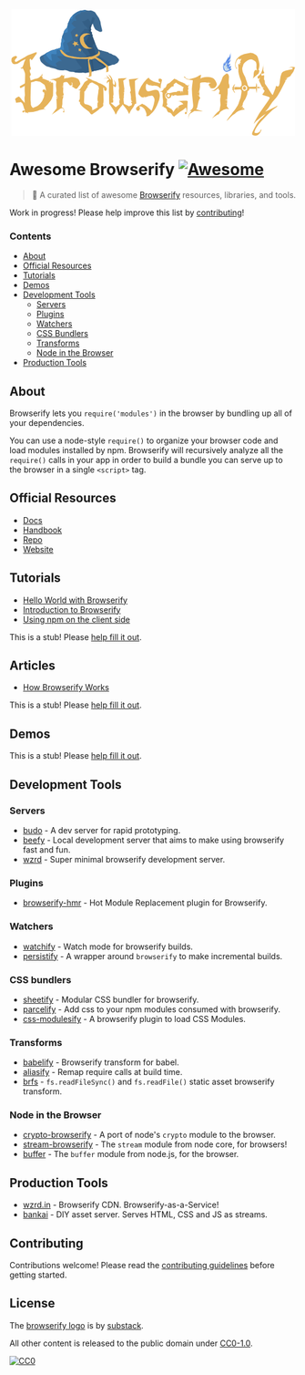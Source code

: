 <div align="center"><img src="browserify.png" alt="Browserify!"></div>

# Awesome Browserify [![Awesome](https://cdn.rawgit.com/sindresorhus/awesome/d7305f38d29fed78fa85652e3a63e154dd8e8829/media/badge.svg)](https://github.com/sindresorhus/awesome)

> :crystal_ball: A curated list of awesome [Browserify](https://github.com/substack/node-browserify) resources, libraries, and tools.

Work in progress! Please help improve this list by [contributing](contributing.md)!

### Contents

- [About](#about)
- [Official Resources](#official-resources)
- [Tutorials](#tutorials)
- [Demos](#demos)
- [Development Tools](#development-tools)
  - [Servers](#servers)
  - [Plugins](#plugins)
  - [Watchers](#watchers)
  - [CSS Bundlers](#css-bundlers)
  - [Transforms](#transforms)
  - [Node in the Browser](#node-in-the-browser)
- [Production Tools](#production-tools)

## About

Browserify lets you `require('modules')` in the browser by bundling up all of your dependencies.

You can use a node-style `require()` to organize your browser code and load modules installed by npm. Browserify will recursively analyze all the `require()` calls in your app in order to build a bundle you can serve up to the browser in a single `<script>` tag.

## Official Resources

- [Docs](https://github.com/substack/node-browserify#usage)
- [Handbook](https://github.com/substack/browserify-handbook)
- [Repo](https://github.com/substack/node-browserify)
- [Website](http://browserify.org/)

## Tutorials

- [Hello World with Browserify](http://browserify.org/#middle-section)
- [Introduction to Browserify](http://superbigtree.tumblr.com/post/54873453939/introduction-to-browserify)
- [Using npm on the client side](http://dontkry.com/posts/code/using-npm-on-the-client-side.html)

This is a stub! Please [help fill it out](https://github.com/ungoldman/awesome-browserify/edit/master/readme.md).

## Articles

- [How Browserify Works](http://benclinkinbeard.com/posts/how-browserify-works/)

This is a stub! Please [help fill it out](https://github.com/ungoldman/awesome-browserify/edit/master/readme.md).

## Demos

This is a stub! Please [help fill it out](https://github.com/ungoldman/awesome-browserify/edit/master/readme.md).

## Development Tools

### Servers

- [budo](https://github.com/mattdesl/budo) - A dev server for rapid prototyping.
- [beefy](https://github.com/chrisdickinson/beefy) - Local development server that aims to make using browserify fast and fun.
- [wzrd](https://github.com/maxogden/wzrd) - Super minimal browserify development server.

### Plugins

- [browserify-hmr](https://github.com/AgentME/browserify-hmr) - Hot Module Replacement plugin for Browserify.

### Watchers

- [watchify](https://github.com/substack/watchify) - Watch mode for browserify builds.
- [persistify](https://github.com/royriojas/persistify) - A wrapper around `browserify` to make incremental builds.

### CSS bundlers

- [sheetify](https://github.com/stackcss/sheetify) - Modular CSS bundler for browserify.
- [parcelify](https://github.com/rotundasoftware/parcelify) - Add css to your npm modules consumed with browserify.
- [css-modulesify](https://github.com/css-modules/css-modulesify) - A browserify plugin to load CSS Modules.

### Transforms

- [babelify](https://github.com/babel/babelify) - Browserify transform for babel.
- [aliasify](https://github.com/benbria/aliasify) - Remap require calls at build time.
- [brfs](https://github.com/substack/brfs) - `fs.readFileSync()` and `fs.readFile()` static asset browserify transform.

### Node in the Browser

- [crypto-browserify](https://github.com/crypto-browserify/crypto-browserify) - A port of node's `crypto` module to the browser.
- [stream-browserify](https://github.com/substack/stream-browserify) - The `stream` module from node core, for browsers!
- [buffer](https://github.com/feross/buffer) - The `buffer` module from node.js, for the browser.

## Production Tools

- [wzrd.in](https://wzrd.in/) - Browserify CDN. Browserify-as-a-Service!
- [bankai](https://github.com/yoshuawuyts/bankai) - DIY asset server. Serves HTML, CSS and JS as streams.

## Contributing

Contributions welcome! Please read the [contributing guidelines](contributing.md) before getting started.

## License

The [browserify logo](browserify.png) is by [substack](https://github.com/substack).

All other content is released to the public domain under [CC0-1.0](https://spdx.org/licenses/CC0-1.0.html).

[![CC0](http://mirrors.creativecommons.org/presskit/buttons/88x31/svg/cc-zero.svg)](https://creativecommons.org/publicdomain/zero/1.0/)
